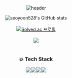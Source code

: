 <div align="center">
  
  ![header](https://capsule-render.vercel.app/api?type=waving&color=timeGradient&height=200&section=header&text=Welcome&nbsp;YoonBaB's&nbsp;Github!&fontSize=55)
  
  ![seoyoon528's GitHub stats](https://github-readme-stats.vercel.app/api?username=seoyoon528&show_icons=true&theme=flag-india) 
  <br>
  <br>
  [![Solved.ac 프로필](http://mazassumnida.wtf/api/v2/generate_badge?boj=5120a)](https://solved.ac/5120a)
  <br>
  <br>
  <img src="https://github-readme-stats.vercel.app/api/top-langs/?username=seoyoon528&layout=compact">
  <br>
  <br>

  ### 💥 Tech Stack 
  <img src="https://img.shields.io/badge/java-007396?style=for-the-badge&logo=java&logoColor=white"><img src="https://img.shields.io/badge/springboot-6DB33F?style=for-the-badge&logo=springboot&logoColor=white"><img src="https://img.shields.io/badge/javascript-F7DF1E?style=for-the-badge&logo=javascript&logoColor=black"><img src="https://img.shields.io/badge/mysql-4479A1?style=for-the-badge&logo=mysql&logoColor=white">

</div>
  
<!--
**seoyoon528/seoyoon528** is a ✨ _special_ ✨ repository because its `README.md` (this file) appears on your GitHub profile.

Here are some ideas to get you started:

- 🔭 I’m currently working on ...
- 🌱 I’m currently learning ...
- 👯 I’m looking to collaborate on ...
- 🤔 I’m looking for help with ...
- 💬 Ask me about ...
- 📫 How to reach me: ...
- 😄 Pronouns: ...
- ⚡ Fun fact: ...
-->
